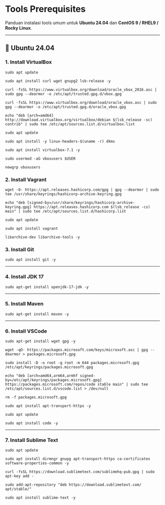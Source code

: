 # Tools Prerequisites

Panduan instalasi tools umum untuk **Ubuntu 24.04** dan **CentOS 9 / RHEL9 / Rocky Linux**.

---

## 🐧 Ubuntu 24.04

### 1. Install VirtualBox

```
sudo apt update
```

```
sudo apt install curl wget gnupg2 lsb-release -y
```

```
curl -fsSL https://www.virtualbox.org/download/oracle_vbox_2016.asc | sudo gpg --dearmor -o /etc/apt/trusted.gpg.d/vbox.gpg
```

```
curl -fsSL https://www.virtualbox.org/download/oracle_vbox.asc | sudo gpg --dearmor -o /etc/apt/trusted.gpg.d/oracle_vbox.gpg
```

```
echo "deb [arch=amd64] http://download.virtualbox.org/virtualbox/debian $(lsb_release -sc) contrib" | sudo tee /etc/apt/sources.list.d/virtualbox.list
```

```
sudo apt update
```

```
sudo apt install -y linux-headers-$(uname -r) dkms
```

```
sudo apt install virtualbox-7.1 -y
```

```
sudo usermod -aG vboxusers $USER
```

```
newgrp vboxusers
```

### 2. Install Vagrant

```
wget -O- https://apt.releases.hashicorp.com/gpg | gpg --dearmor | sudo tee /usr/share/keyrings/hashicorp-archive-keyring.gpg
````

```
echo "deb [signed-by=/usr/share/keyrings/hashicorp-archive-keyring.gpg] https://apt.releases.hashicorp.com $(lsb_release -cs) main" | sudo tee /etc/apt/sources.list.d/hashicorp.list
````

```
sudo apt update
````
```
sudo apt install vagrant
```
```
libarchive-dev libarchive-tools -y
```

### 3. Install Git

```
sudo apt install git -y
```

---

### 4. Install JDK 17

```
sudo apt-get install openjdk-17-jdk -y
```

---

### 5. Install Maven

```
sudo apt-get install maven -y
```

---

### 6. Install VSCode

```
sudo apt-get install wget gpg -y
```

```
wget -qO- https://packages.microsoft.com/keys/microsoft.asc | gpg --dearmor > packages.microsoft.gpg
```

```
sudo install -D -o root -g root -m 644 packages.microsoft.gpg /etc/apt/keyrings/packages.microsoft.gpg
```

```
echo "deb [arch=amd64,arm64,armhf signed-by=/etc/apt/keyrings/packages.microsoft.gpg] https://packages.microsoft.com/repos/code stable main" | sudo tee /etc/apt/sources.list.d/vscode.list > /dev/null
```

```
rm -f packages.microsoft.gpg
```

```
sudo apt install apt-transport-https -y
```

```
sudo apt update
```

```
sudo apt install code -y
```

---

### 7. Install Sublime Text

```
sudo apt update
```

```
sudo apt install dirmngr gnupg apt-transport-https ca-certificates software-properties-common -y
```

```
curl -fsSL https://download.sublimetext.com/sublimehq-pub.gpg | sudo apt-key add -
```

```
sudo add-apt-repository "deb https://download.sublimetext.com/ apt/stable/"
```

```
sudo apt install sublime-text -y
```






